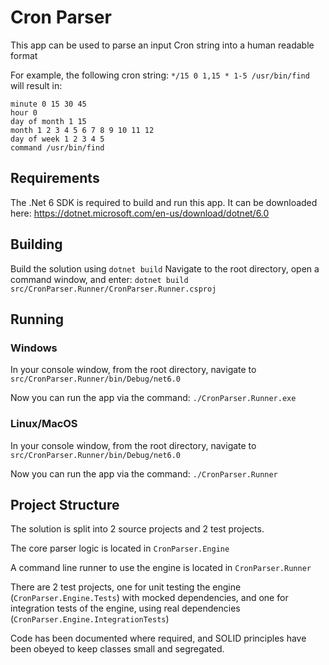 # Cron Parser

This app can be used to parse an input Cron string into a human readable format

For example, the following cron string: `*/15 0 1,15 * 1-5 /usr/bin/find` will result in:
```
minute 0 15 30 45
hour 0
day of month 1 15
month 1 2 3 4 5 6 7 8 9 10 11 12
day of week 1 2 3 4 5
command /usr/bin/find
```

## Requirements
The .Net 6 SDK is required to build and run this app.
It can be downloaded here: https://dotnet.microsoft.com/en-us/download/dotnet/6.0

## Building
Build the solution using `dotnet build`
Navigate to the root directory, open a command window, and enter: `dotnet build src/CronParser.Runner/CronParser.Runner.csproj`

## Running
### Windows
In your console window, from the root directory, navigate to `src/CronParser.Runner/bin/Debug/net6.0`

Now you can run the app via the command: `./CronParser.Runner.exe`

### Linux/MacOS
In your console window, from the root directory, navigate to `src/CronParser.Runner/bin/Debug/net6.0`

Now you can run the app via the command: `./CronParser.Runner`

## Project Structure
The solution is split into 2 source projects and 2 test projects.

The core parser logic is located in `CronParser.Engine`

A command line runner to use the engine is located in `CronParser.Runner`

There are 2 test projects, one for unit testing the engine (`CronParser.Engine.Tests`) with mocked dependencies, and one for integration tests of the engine, using real dependencies (`CronParser.Engine.IntegrationTests`)

Code has been documented where required, and SOLID principles have been obeyed to keep classes small and segregated.

